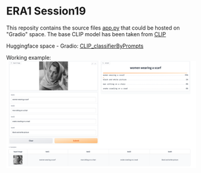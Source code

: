 # ERA1 Session19

This reposity contains the source files [app.py][def3] that could be hosted on "Gradio" space.
The base CLIP model has been taken from [CLIP][def]

[def3]: app.py
[def]: https://huggingface.co/openai/clip-vit-base-patch32

Huggingface space - Gradio: [CLIP_classifierByPrompts][def2]

[def2]: https://huggingface.co/spaces/shreyash99/CLIP_classifierByPrompts

Working example:
![example](example.png)